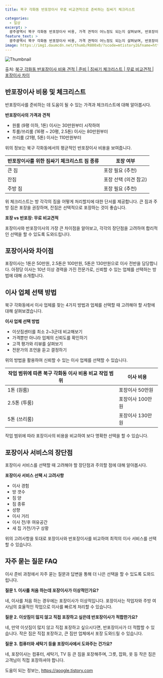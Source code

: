 ```yaml
---
title: 북구 각화동 반포장이사 무료 비교견적으로 준비하는 짐싸기 체크리스트

categories:
  - 일상
excerpt: >
  광주광역시 북구 각화동 반포장이사 비용, 가격 견적이 어느정도 되는지 살펴보며, 반포장이사를 준비함에 있어 짐싸기 준비 체크리스트가 무엇인지 보겠습니다. 마지막으로 포장이사와 차이점을 통해 무료 비교견적으로 어떤 것이 더 합리적인 선택인지 공유 드립니다.북구 각화동 포장이사 견적 샘플 보기 👈 클릭북구 각화동 포장이사 가격 살펴보기 👈 클릭북구 각화동 반포장이사 평균 이사 비용평수북구 각화동 평균 이사 비용원룸 이사9평 이하 (1톤)30만원~투룸/쓰리룸 이사16평 ~ 20평 (2.5톤)80만원~쓰리룸 이사21평 (5톤) ~110만원~우리집 무료 이사견적 받기 👈 클릭포장 vs 반포장: 두 이사 방식의 큰 차이점이사 방식에 따라 포장과 반포장의 가장 큰 차이점은 무엇일까요?포장 이사는 1톤은 50만원..
feature_text: >
  광주광역시 북구 각화동 반포장이사 비용, 가격 견적이 어느정도 되는지 살펴보며, 반포장이사를 준비함에 있어 짐싸기 준비 체크리스트가 무엇인지 보겠습니다. 마지막으로 포장이사와 차이점을 통해 무료 비교견적으로 어떤 것이 더 합리적인 선택인지 공유 드립니다.북구 각화동 포장이사 견적 샘플 보기 👈 클릭북구 각화동 포장이사 가격 살펴보기 👈 클릭북구 각화동 반포장이사 평균 이사 비용평수북구 각화동 평균 이사 비용원룸 이사9평 이하 (1톤)30만원~투룸/쓰리룸 이사16평 ~ 20평 (2.5톤)80만원~쓰리룸 이사21평 (5톤) ~110만원~우리집 무료 이사견적 받기 👈 클릭포장 vs 반포장: 두 이사 방식의 큰 차이점이사 방식에 따라 포장과 반포장의 가장 큰 차이점은 무엇일까요?포장 이사는 1톤은 50만원..
image: https://img1.daumcdn.net/thumb/R800x0/?scode=mtistory2&fname=https%3A%2F%2Fblog.kakaocdn.net%2Fdn%2FcP8SVr%2FbtsHb41agbW%2F4NYSYZMMtWMUkmLrGcywAk%2Fimg.webp
---
```


![Thumbnail](https://img1.daumcdn.net/thumb/R800x0/?scode=mtistory2&fname=https%3A%2F%2Fblog.kakaocdn.net%2Fdn%2FcP8SVr%2FbtsHb41agbW%2F4NYSYZMMtWMUkmLrGcywAk%2Fimg.webp)

<p>출처: <a href="https://qoogle.tistory.com/9542" rel="dofollow">북구 각화동 반포장이사 비용 견적 | 준비 | 짐싸기 체크리스트 | 무료 비교견적 | 포장이사 차이</a> </p>

## 반포장이사 비용 및 체크리스트

반포장이사를 준비하는 데 도움이 될 수 있는 가격과 체크리스트에 대해 알아봅시다.

**반포장이사의 가격과 견적**

  * 원룸 (9평 이하, 1톤) 이사는 30만원부터 시작하여
  * 투룸/쓰리룸 (16평 ~ 20평, 2.5톤) 이사는 80만원부터
  * 쓰리룸 (21평, 5톤) 이사는 110만원부터

위의 정보는 북구 각화동에서의 평균적인 반포장이사 비용을 보여줍니다.

**반포장이사를 위한 짐싸기 체크리스트** 짐 종류 | 포장 여부  
---|---  
큰 짐 | 포장 필요 (추천)  
잔짐 | 포장 선택 (의견 참고)  
주방 짐 | 포장 필요 (추천)  
  
위 체크리스트는 방 각각의 짐을 어떻게 처리할지에 대한 단서를 제공합니다. 큰 짐과 주방 짐은 포장을 권장하며, 잔짐은 선택적으로 포장하는
것이 좋습니다.

**포장 vs 반포장: 무료 비교견적**

포장이사와 반포장이사의 가장 큰 차이점을 알아보고, 각각의 장단점을 고려하여 합리적인 선택을 할 수 있도록 도와드립니다.

## 포장이사와 차이점

포장이사는 1톤은 50만원, 2.5톤은 100만원, 5톤은 130만원으로 이사 전반을 담당합니다. 아정당 이사는 10년 이상 경력을 가진
전문가로, 신뢰할 수 있는 업체를 선택하는 방법에 대해 소개합니다.

## 이사 업체 선택 방법

북구 각화동에서 이사 업체를 찾는 4가지 방법과 업체를 선택할 때 고려해야 할 사항에 대해 살펴보겠습니다.

**이사 업체 선택 방법**

  * 이삿짐센터를 최소 2~3군데 비교해보기
  * 가격뿐만 아니라 업체의 신뢰도를 확인하기
  * 고객 평가와 리뷰를 살펴보기
  * 전문가의 조언을 듣고 결정하기

위의 방법을 활용하여 신뢰할 수 있는 이사 업체를 선택할 수 있습니다.

**작업 범위에 따른 북구 각화동 이사 비용 비교** 작업 범위 | 이사 비용  
---|---  
1톤 (원룸) | 포장이사 50만원  
2.5톤 (투룸) | 포장이사 100만원  
5톤 (쓰리룸) | 포장이사 130만원  
  
작업 범위에 따라 포장이사의 비용을 비교하여 보다 명확한 선택을 할 수 있습니다.

## 포장이사 서비스의 장단점

포장이사 서비스를 선택할 때 고려해야 할 장단점과 주의할 점에 대해 알아봅시다.

**포장이사 서비스 선택 시 고려사항**

  * 이사 경험
  * 방 갯수
  * 짐 양
  * 짐 종류
  * 성향
  * 이사 거리
  * 이사 전/후 여유공간
  * 새 집 가전/가구 상황

위의 고려사항을 토대로 포장이사와 반포장이사를 비교하여 최적의 이사 서비스를 선택할 수 있습니다.

## 자주 묻는 질문 FAQ

이사 준비 과정에서 자주 묻는 질문과 답변을 통해 더 나은 선택을 할 수 있도록 도와드립니다.

**질문 1. 이사를 처음 하는데 포장이사가 이상적인가요?**

네, 이사를 처음 하는 경우에는 포장이사가 이상적입니다. 포장이사는 작업자와 주방 여사님의 효율적인 작업으로 이사를 빠르게 처리할 수
있습니다.

**질문 2. 이삿짐이 많지 않고 직접 포장하고 싶은데 반포장이사가 적합한가요?**

네, 만약 이삿짐이 많지 않고 직접 포장하고 싶으시다면, 반포장이사가 더 적합할 수 있습니다. 작은 짐은 직접 포장하고, 큰 짐만 업체에서
포장 도와드릴 수 있습니다.

**질문 3. 컴퓨터와 세탁기 등을 포장이사에서 도와주는 건가요?**

네, 포장이사는 컴퓨터, 세탁기, TV 등 큰 짐을 포장해주며, 그릇, 잡화, 옷 등 작은 짐은 고객님이 직접 포장하셔야 합니다.

 

도움이 되는 정보는, <a href="https://qoogle.tistory.com" rel="dofollow">https://qoogle.tistory.com</a>


